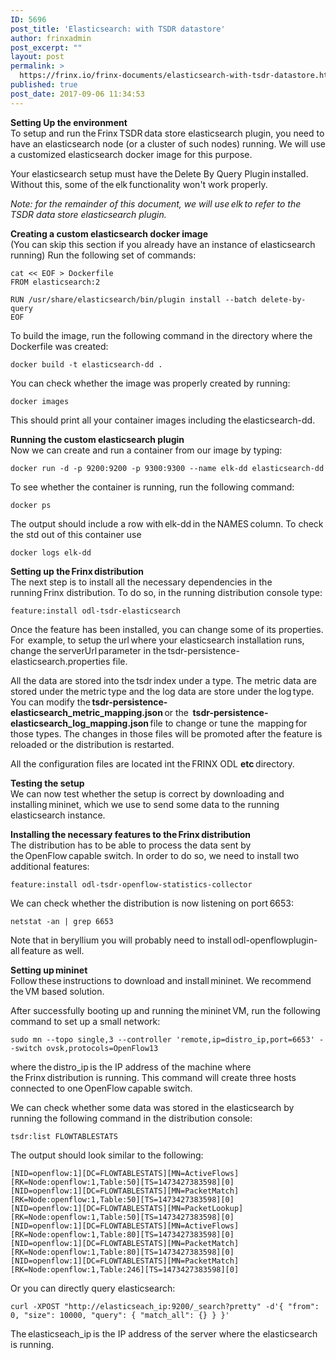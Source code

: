 ```yaml
---
ID: 5696
post_title: 'Elasticsearch: with TSDR datastore'
author: frinxadmin
post_excerpt: ""
layout: post
permalink: >
  https://frinx.io/frinx-documents/elasticsearch-with-tsdr-datastore.html
published: true
post_date: 2017-09-06 11:34:53
---
```

**Setting Up the environment**  
To setup and run the Frinx TSDR data store elasticsearch plugin, you need to have an elasticsearch node (or a cluster of such nodes) running. We will use a customized elasticsearch docker image for this purpose.

Your elasticsearch setup must have the Delete By Query Plugin installed. Without this, some of the elk functionality won't work properly.

*Note: for the remainder of this document, we will use elk to refer to the TSDR data store elasticsearch plugin.*

**Creating a custom elasticsearch docker image**  
(You can skip this section if you already have an instance of elasticsearch running) Run the following set of commands:

    cat << EOF > Dockerfile 
    FROM elasticsearch:2 
    
    RUN /usr/share/elasticsearch/bin/plugin install --batch delete-by-query 
    EOF 
    

To build the image, run the following command in the directory where the Dockerfile was created:

    docker build -t elasticsearch-dd . 
    

You can check whether the image was properly created by running:

    docker images 
    

This should print all your container images including the elasticsearch-dd.

**Running the custom elasticsearch plugin**  
Now we can create and run a container from our image by typing:

    docker run -d -p 9200:9200 -p 9300:9300 --name elk-dd elasticsearch-dd 
    

To see whether the container is running, run the following command:

    docker ps 
    

The output should include a row with elk-dd in the NAMES column. To check the std out of this container use

    docker logs elk-dd 
    

**Setting up the Frinx distribution**  
The next step is to install all the necessary dependencies in the running Frinx distribution. To do so, in the running distribution console type:

    feature:install odl-tsdr-elasticsearch 
    

Once the feature has been installed, you can change some of its properties. For  example, to setup the url where your elasticsearch installation runs,  change the serverUrl parameter in the tsdr-persistence-elasticsearch.properties file.

All the data are stored into the tsdr index under a type. The metric data are  stored under the metric type and the log data are store under the log type. You can modify the **tsdr-persistence-elasticsearch_metric_mapping.json** or the  **tsdr-persistence-elasticsearch_log_mapping.json** file to change or tune the  mapping for those types. The changes in those files will be promoted after the feature is reloaded or the distribution is restarted.

All the configuration files are located int the FRINX ODL **etc** directory.

**Testing the setup**  
We can now test whether the setup is correct by downloading and installing mininet, which we use to send some data to the running elasticsearch instance.

**Installing the necessary features to the Frinx distribution**  
The distribution has to be able to process the data sent by the OpenFlow capable switch. In order to do so, we need to install two additional features:

    feature:install odl-tsdr-openflow-statistics-collector
    

We can check whether the distribution is now listening on port 6653:

    netstat -an | grep 6653 
    

Note that in beryllium you will probably need to install odl-openflowplugin-all feature as well.

**Setting up mininet**  
Follow these instructions to download and install mininet. We recommend the VM based solution.

After successfully booting up and running the mininet VM, run the following command to set up a small network:

    sudo mn --topo single,3 --controller 'remote,ip=distro_ip,port=6653' --switch ovsk,protocols=OpenFlow13 
    

where the distro_ip is the IP address of the machine where the Frinx distribution is running. This command will create three hosts connected to one OpenFlow capable switch.

We can check whether some data was stored in the elasticsearch by running the following command in the distribution console:

    tsdr:list FLOWTABLESTATS
    

The output should look similar to the following:

    [NID=openflow:1][DC=FLOWTABLESTATS][MN=ActiveFlows][RK=Node:openflow:1,Table:50][TS=1473427383598][0] 
    [NID=openflow:1][DC=FLOWTABLESTATS][MN=PacketMatch][RK=Node:openflow:1,Table:50][TS=1473427383598][0] 
    [NID=openflow:1][DC=FLOWTABLESTATS][MN=PacketLookup][RK=Node:openflow:1,Table:50][TS=1473427383598][0] 
    [NID=openflow:1][DC=FLOWTABLESTATS][MN=ActiveFlows][RK=Node:openflow:1,Table:80][TS=1473427383598][0] 
    [NID=openflow:1][DC=FLOWTABLESTATS][MN=PacketMatch][RK=Node:openflow:1,Table:80][TS=1473427383598][0] 
    [NID=openflow:1][DC=FLOWTABLESTATS][MN=PacketMatch][RK=Node:openflow:1,Table:246][TS=1473427383598][0] 
    

Or you can directly query elasticsearch:

    curl -XPOST "http://elasticseach_ip:9200/_search?pretty" -d'{ "from": 0, "size": 10000, "query": { "match_all": {} } }' 
    

The elasticseach_ip is the IP address of the server where the elasticsearch is running.